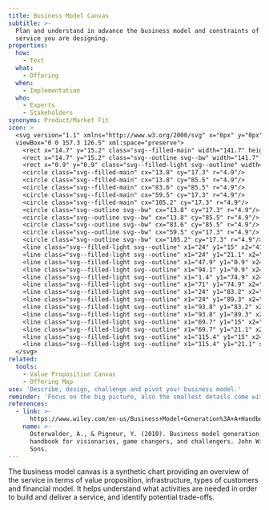 ```yaml
---
title: Business Model Canvas
subtitle: >-
  Plan and understand in advance the business model and constraints of the
  service you are designing.
properties:
  how:
    - Text
  what:
    - Offering
  when:
    - Implementation
  who:
    - Experts
    - Stakeholders
synonyms: Product/Market Fit
icon: >
  <svg version="1.1" xmlns="http://www.w3.org/2000/svg" x="0px" y="0px"
  viewBox="0 0 157.3 126.5" xml:space="preserve">
    <rect x="14.7" y="15.2" class="svg--filled-main" width="141.7" height="110.4"/>
    <rect x="14.7" y="15.2" class="svg--outline svg--bw" width="141.7" height="110.4"/>
    <rect x="0.9" y="0.9" class="svg--filled-light svg--outline" width="140.3" height="110.9"/>
    <circle class="svg--filled-main" cx="13.8" cy="17.3" r="4.9"/>
    <circle class="svg--filled-main" cx="13.8" cy="85.5" r="4.9"/>
    <circle class="svg--filled-main" cx="83.6" cy="85.5" r="4.9"/>
    <circle class="svg--filled-main" cx="59.5" cy="17.3" r="4.9"/>
    <circle class="svg--filled-main" cx="105.2" cy="17.3" r="4.9"/>
    <circle class="svg--outline svg--bw" cx="13.8" cy="17.3" r="4.9"/>
    <circle class="svg--outline svg--bw" cx="13.8" cy="85.5" r="4.9"/>
    <circle class="svg--outline svg--bw" cx="83.6" cy="85.5" r="4.9"/>
    <circle class="svg--outline svg--bw" cx="59.5" cy="17.3" r="4.9"/>
    <circle class="svg--outline svg--bw" cx="105.2" cy="17.3" r="4.9"/>
    <line class="svg--filled-light svg--outline" x1="24" y1="15" x2="41.7" y2="15"/>
    <line class="svg--filled-light svg--outline" x1="24" y1="21.1" x2="33.9" y2="21.1"/>
    <line class="svg--filled-light svg--outline" x1="47.9" y1="0.9" x2="47.9" y2="74.9"/>
    <line class="svg--filled-light svg--outline" x1="94.1" y1="0.9" x2="94.1" y2="74.9"/>
    <line class="svg--filled-light svg--outline" x1="1.4" y1="74.9" x2="141.2" y2="74.9"/>
    <line class="svg--filled-light svg--outline" x1="71" y1="74.9" x2="71" y2="111.8"/>
    <line class="svg--filled-light svg--outline" x1="24" y1="83.2" x2="41.7" y2="83.2"/>
    <line class="svg--filled-light svg--outline" x1="24" y1="89.3" x2="33.9" y2="89.3"/>
    <line class="svg--filled-light svg--outline" x1="93.8" y1="83.2" x2="111.4" y2="83.2"/>
    <line class="svg--filled-light svg--outline" x1="93.8" y1="89.3" x2="103.7" y2="89.3"/>
    <line class="svg--filled-light svg--outline" x1="69.7" y1="15" x2="87.3" y2="15"/>
    <line class="svg--filled-light svg--outline" x1="69.7" y1="21.1" x2="79.6" y2="21.1"/>
    <line class="svg--filled-light svg--outline" x1="115.4" y1="15" x2="133" y2="15"/>
    <line class="svg--filled-light svg--outline" x1="115.4" y1="21.1" x2="125.3" y2="21.1"/>
  </svg>
related:
  tools:
    - Value Proposition Canvas
    - Offering Map
use: 'Describe, design, challenge and pivot your business model.'
reminder: 'Focus on the big picture, also the smallest details come with a cost.'
references:
  - link: >-
      https://www.wiley.com/en-us/Business+Model+Generation%3A+A+Handbook+for+Visionaries%2C+Game+Changers%2C+and+Challengers-p-9780470876411
    name: >-
      Osterwalder, A., & Pigneur, Y. (2010). Business model generation: a
      handbook for visionaries, game changers, and challengers. John Wiley &
      Sons.
---
```

The business model canvas is a synthetic chart providing an overview of the service in terms of value proposition, infrastructure, types of customers and financial model. It helps  understand what activities are needed in order to build and deliver a service, and identify potential trade-offs.
